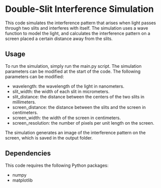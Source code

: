 # Double-Slit Interference Simulation
This code simulates the interference pattern that arises when light passes through two slits and interferes with itself. The simulation uses a wave function to model the light, and calculates the interference pattern on a screen placed a certain distance away from the slits.

## Usage
To run the simulation, simply run the main.py script. The simulation parameters can be modified at the start of the code. The following parameters can be modified:

* wavelength: the wavelength of the light in nanometers.
* slit_width: the width of each slit in micrometers.
* slit_distance: the distance between the centers of the two slits in millimeters.
* screen_distance: the distance between the slits and the screen in centimeters.
* screen_width: the width of the screen in centimeters.
* screen_resolution: the number of pixels per unit length on the screen.

The simulation generates an image of the interference pattern on the screen, which is saved in the output folder.

## Dependencies
This code requires the following Python packages:

* numpy
* matplotlib
